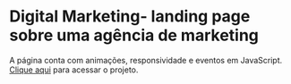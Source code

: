 <h1>Digital Marketing- landing page sobre uma agência de marketing</h1>
<p>A página conta com animações, responsividade e eventos em JavaScript. <a href="https://ruancosta07.github.io/Digital-Marketing/">Clique aqui</a> para acessar o projeto.</p>
